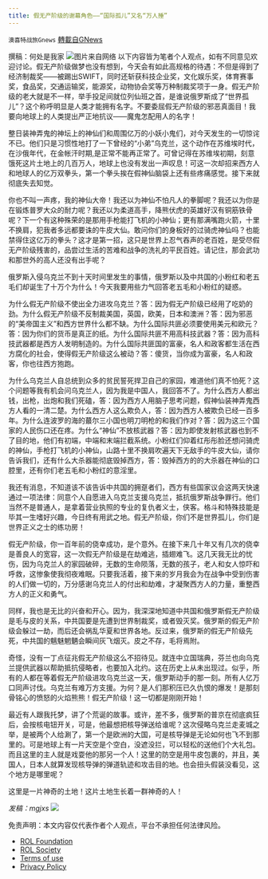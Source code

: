 ```yaml
---
title: 假无产阶级的谢幕角色——“国际孤儿”又名“万人捶”
---
```

`澳喜特战旅Gnews` [轉載自GNews](https://gnews.org/zh-hans/2110452/)

撰稿：何处是我家
![](https://assets.gnews.org/wp-content/uploads/2022/03/504.png)图片来自网络
以下内容皆为笔者个人观点，如有不同意见欢迎讨论。假无产阶级做梦也没有想到，今天会有如此高规格的待遇：不但是得到了经济制裁奖——被踢出SWIFT，同时还斩获科技企业奖，文化娱乐奖，体育赛事奖，食品奖，交通运输奖，能源奖，动物协会奖等万种制裁奖项于一身。假无产阶级的老大就是不一样，举手投足间就位列仙班之首，是谁说俄罗斯成了“世界孤儿”？这个称呼明显是人类才能拥有名字。不要委屈假无产阶级的邪恶真面目！我要向地球上的人类提出严正地抗议——魔鬼怎配用人的名字！

整日装神弄鬼的神坛上的神仙们和周围亿万的小妖小鬼们，对今天发生的一切惊诧不已。他们只是习惯性地打了一下曾经的“小弟”乌克兰，这个动作在苏维埃时代，在沙俄年代，在金帐汗时期,是正常不能再正常了。可曾记得在苏维埃初期，刻意饿死这片土地上的几百万人，地球上也没有发出一声叹息！可这一次却招来西方人和地球人的亿万双拳头，第一个拳头挨在假神仙脑袋上还有些疼痛感觉。接下来就彻底失去知觉。

你也不叫一声疼，我的神仙大帝！我还以为神仙不怕凡人的拳脚呢？我还以为你是在锻炼普罗大众的耐力呢？我还以为柔道高手，降熊伏虎的英雄好汉有铜筋铁骨呢？下一个有这种殊荣的是那用手枪能打飞机的小神仙；更有那满嘴跑火箭，十里不换肩，犯我者多远都要诛的牛皮大仙。敢问你们的身板好的过骑虎神仙吗？也能禁得住这亿万的拳头？这才是第一招，这只是世界上忍气吞声的老百姓，是受尽假无产阶级残害的，品尝过生活的苦难和战争的洗礼的平民百姓。请记住，那会武功和那世外的高人还没有出手呢？

俄罗斯入侵乌克兰不到十天时间里发生的事情，俄罗斯以及中共国的小粉红和老五毛们却诞生了十万个为什么！今天我要用些力气回答老五毛和小粉红的疑惑。

为什么假无产阶级不使出全力进攻乌克兰？答：因为假无产阶级已经用了吃奶的劲。为什么假无产阶级不反制裁美国，英国，欧美，日本和澳洲？答：因为邪恶的“美帝国主义”和西方世界什么都不缺。为什么国际共匪必须要使用美元和欧元？答：因为你们的货币是真正的纸。为什么国际共匪不用高科技武器？答：因为高科技武器都是西方人发明制造的。为什么国际共匪国的富豪，名人和政客都生活在西方腐化的社会，使得假无产阶级这么被动？答：傻货，当你成为富豪，名人和政客，你也往西方狍跑。

为什么乌克兰人自总统到众多的贫民誓死捍卫自己的家园，难道他们真不怕死？这个问题等我有机会问乌克兰人，因为我是中国人，我回答不了。为什么西方人都出钱，出枪，出炮和我们死磕，答：因为西方人用脑子思考问题，假神仙装神弄鬼西方人看的一清二楚。为什么西方人这么欺负人，答：因为西方人被欺负已经一百多年。为什么连波罗的海的蕞尔三小国也明刀明枪的和我们作对？答：因为这三个国家的人民伤口还在疼。为什么“神仙”不放核武器？答：因为即使发射核武器也到不了目的地，他们有初端，中端和末端拦截系统。小粉红们仰着红彤彤脸还想问骑虎的神仙，手枪打飞机的小神仙，山路十里不换肩吹遍天下无敌手的牛皮大仙，请你告诉我们，还有什么大杀器能彻底毁掉西方，答：毁掉西方的的大杀器在神仙的口腔里，还有你们老五毛和小粉红的意淫里。

我还有消息，不知道该不该告诉中共国的拥趸者们，西方有些国家议会这两天快速通过一项法律：同意个人自愿进入乌克兰支援乌克兰，抵抗俄罗斯战争罪行。他们当然不是普通人，是拿着营业执照的专业的复仇者义士，侠客。格斗和特殊技能是毕其一生嗜好兴趣，今日终有用武之地。假无产阶级，你们不是世界孤儿，你们是世界正义之士的练功房！

假无产阶级，你一百年前的侥幸成功，是个意外。在接下来几十年又有几次的侥幸是善良人的宽容，这一次假无产阶级是在劫难逃，插翅难飞。这几天我无比的忧伤，因为乌克兰人的家园破碎，无数的生命陨落，无数的孩子，老人和女人惊吓和呼救，这惨象使我彻夜难眠。只要我活着，接下来的岁月我会为在战争中受到伤害的人们做一切的，万分感谢乌克兰人的付出和劫难，才凝聚西方人的力量，重整西方人的正义和勇气。

同样，我也是无比的兴奋和开心。因为，我深深地知道中共国和俄罗斯假无产阶级是毛与皮的关系，中共国要是先遭到世界制裁奖，或者毁灭奖。俄罗斯的假无产阶级会躲过一劫，而后还会祸乱华夏和世界各地。反过来，俄罗斯的假无产阶级先死，中共国的魑魅魍魉会瞬间灰飞烟灭。皮之不存，毛将焉附。

奇怪，没有一丁点征兆假无产阶级这么不招待见。就连中立国瑞典，芬兰也向乌克兰提供武器以帮助抵抗侵略者，也要加入北约。这在历史上从未出现过。似乎，所有的人都在等着假无产阶级进攻乌克兰这一天，俄罗斯动手的那一刻。所有人亿万口同声讨伐。乌克兰有难万方支援。为何？是人们那积压已久仇恨的爆发！是那刻骨铭心的愤怒的火焰熊熊！假无产阶级！这一切都是刚刚开始！

最近有人跟我托梦，讲了个荒诞的故事。或许，差不多，俄罗斯的普京在彻底疯狂后，会按核电钮开关，可是，他最想把核导弹送给谁呢？这次侵略乌克兰走麦城之举，是被两个人给涮了，第一个是欧洲的大国，可是核导弹是无论如何也飞不到那里的。可是地球上有一片天空是个空白，没遮没拦，可以轻松的送他们个大礼包。而且这里的主人就是戏耍他的那另一个人！这里的防空是用牛皮包裹的，并且，美国人，日本人就算发现核导弹的弹道轨迹和攻击目的地。也会扭头假装没看见，这个地方是哪里呢？

这里是一片神奇的土地！这片土地生长着一群神奇的人！

*发稿：mgjxs*
![](https://assets.gnews.org/wp-content/uploads/2022/03/TUBIAO-X.jpg)
 

免责声明：本文内容仅代表作者个人观点，平台不承担任何法律风险。

- [ROL Foundation](https://rolfoundation.org/)
- [ROL Society](https://rolsociety.org/)
- [Terms of use](https://gnews.org/terms-of-use-3/)
- [Privacy Policy](https://gnews.org/privacy-policy/)
